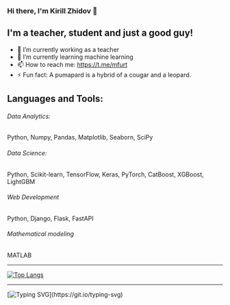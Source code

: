 ### Hi there, I'm Kirill Zhidov 👋


## I'm a teacher, student and just a good guy!
- 🔭 I’m currently working as a teacher
- 🌱 I’m currently learning machine learning
- 📫 How to reach me: https://t.me/mfurt
- ⚡ Fun fact: A pumapard is a hybrid of a cougar and a leopard.

## Languages and Tools:
###### Data Analytics: 
Python, Numpy, Pandas, Matplotlib, Seaborn, SciPy

###### Data Science: 
Python, Scikit-learn, TensorFlow, Keras, PyTorch, CatBoost, XGBoost, LightGBM

###### Web Development
Python, Django, Flask, FastAPI

###### Mathematical modeling
MATLAB

---
[![Top Langs](https://github-readme-stats.vercel.app/api/top-langs/?username=mfurt&layout=compact)](https://github.com/mfurt/github-readme-stats)

---
[![Typing SVG](https://readme-typing-svg.herokuapp.com?color=%2336BCF7&lines=Have+a+nice+day!)](https://git.io/typing-svg)
